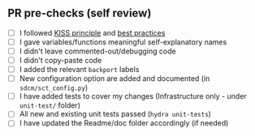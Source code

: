 ## PR pre-checks (self review)
<!--- PR should be created as Draft, when CI finished and relevant checkboxes selected, add reviewers and then click on "Ready for review" button.-->
<!--- Put an `x` in all the boxes that apply or create PR and then click on all relevant checkboxes: -->
- [ ] I followed [KISS principle](https://en.wikipedia.org/wiki/KISS_principle) and [best practices](https://docs.google.com/document/d/1jihgOKb5iGRlD8_HQ92O0JbLk1kASUoZT23i_MXFSKI)
- [ ] I gave variables/functions meaningful self-explanatory names
- [ ] I didn't leave commented-out/debugging code
- [ ] I didn't copy-paste code
- [ ] I added the relevant `backport` labels
- [ ] New configuration option are added and documented (in `sdcm/sct_config.py`)
- [ ] I have added tests to cover my changes (Infrastructure only - under `unit-test/` folder)
- [ ] All new and existing unit tests passed (`hydra unit-tests`)
- [ ] I have updated the Readme/doc folder accordingly (if needed)
